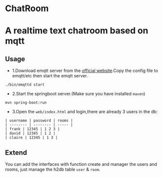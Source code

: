 # ChatRoom
# A realtime text chatroom based on mqtt
## Usage
- 1.Download emqtt server from the [official website](http://emqtt.com/downloads).Copy the config file to emqtt/etc then start the emqtt server.
```
./bin/emqttd start
```
- 2.Start the springboot server.(Make sure you have installed `maven`)
```
mvn spring-boot:run
```
- 3.Open the `web/index.html` and login,there are already 3 users in the db:
```
| username | password | rooms |
| -------- | -------- | ----- |
| frank | 12345 | 1 2 3 |
| david | 12345 | 1 2 |
| claire | 12345 | 1 3 |
```  
## Extend
You can add the interfaces with function create and manager the users and rooms, just manage the h2db table `user` & `room`. 